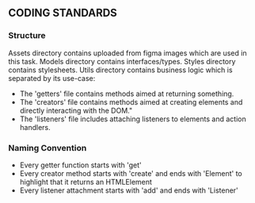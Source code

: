## CODING STANDARDS

### Structure

Assets directory contains uploaded from figma images which are used in this task.
Models directory contains interfaces/types.
Styles directory contains stylesheets.
Utils directory contains business logic which is separated by its use-case:

- The 'getters' file contains methods aimed at returning something.
- The 'creators' file contains methods aimed at creating elements and directly interacting with the DOM."
- The 'listeners' file includes attaching listeners to elements and action handlers.

### Naming Convention

- Every getter function starts with 'get'
- Every creator method starts with 'create' and ends with 'Element' to highlight that it returns an HTMLElement
- Every listener attachment starts with 'add' and ends with 'Listener'
